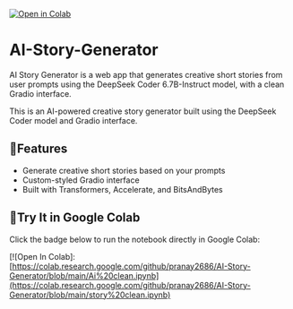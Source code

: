 [![Open in Colab](https://colab.research.google.com/assets/colab-badge.svg)](https://colab.research.google.com/github/pranay2686/AI-Story-Generator/blob/main/story%20clean.ipynb)

# AI-Story-Generator
AI Story Generator is a web app that generates creative short stories from user prompts using the DeepSeek Coder 6.7B-Instruct model, with a clean Gradio interface.

This is an AI-powered creative story generator built using the DeepSeek Coder model and Gradio interface.


## :link:Features

- Generate creative short stories based on your prompts
- Custom-styled Gradio interface
- Built with Transformers, Accelerate, and BitsAndBytes


## :link:Try It in Google Colab

Click the badge below to run the notebook directly in Google Colab:

[![Open In Colab]:
[https://colab.research.google.com/github/pranay2686/AI-Story-Generator/blob/main/Ai%20clean.ipynb](https://colab.research.google.com/github/pranay2686/AI-Story-Generator/blob/main/story%20clean.ipynb)




